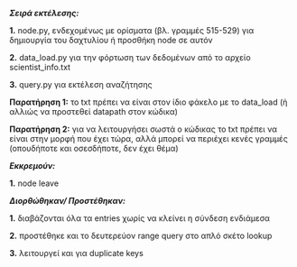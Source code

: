 ***Σειρά εκτέλεσης:***

**1.** node.py, ενδεχομένως με ορίσματα (βλ. γραμμές 515-529) για δημιουργία του δαχτυλίου ή προσθήκη node σε αυτόν

**2.** data_load.py για την φόρτωση των δεδομένων από το αρχείο scientist_info.txt 

**3.** query.py για εκτέλεση αναζήτησης

**Παρατήρηση 1:** το txt πρέπει να είναι στον ίδιο φάκελο με το data_load (ή αλλιώς να προστεθεί datapath στον κώδικα)

**Παρατήρηση 2:** για να λειτουργήσει σωστά ο κώδικας το txt πρέπει να είναι στην μορφή που έχει τώρα, αλλά μπορεί να περιέχει κενές γραμμές 
(οπουδήποτε και οσεσδήποτε, δεν έχει θέμα)

***Εκκρεμούν:*** 

**1.** node leave

***Διορθώθηκαν/ Προστέθηκαν:*** 

**1.** διαβάζονται όλα τα entries χωρίς να κλείνει η σύνδεση ενδιάμεσα 

**2.** προστέθηκε και το δευτερεύον range query στο απλό σκέτο lookup

**3.** λειτουργεί και για duplicate keys
